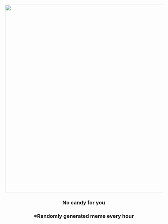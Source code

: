 <p align="center">
        <img src="https://i.redd.it/ezhso1uhq4w91.jpg" width="600" height="600">
        </p>
        <h3 align="center">No candy for you</h3>
        <h3 align="center">*Randomly generated meme every hour</h3>
    